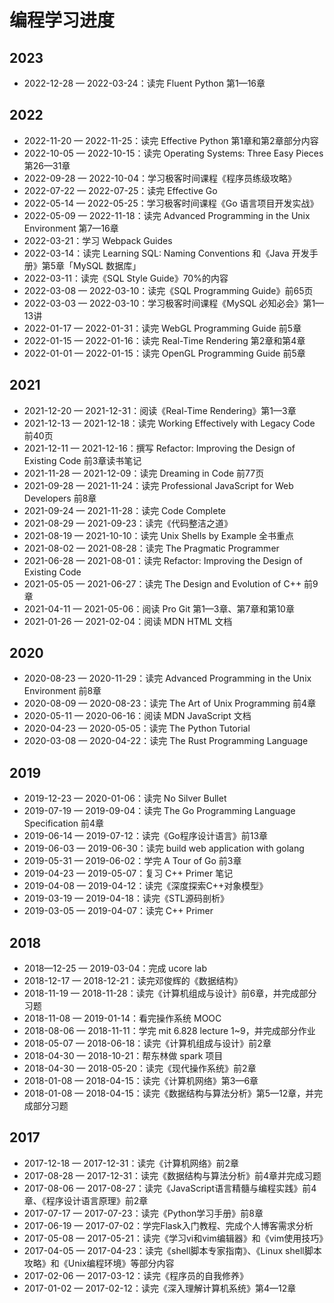 # 编程学习进度

## 2023

- 2022-12-28 — 2022-03-24：读完 Fluent Python 第1—16章

## 2022

- 2022-11-20 — 2022-11-25：读完 Effective Python 第1章和第2章部分内容
- 2022-10-05 — 2022-10-15：读完 Operating Systems: Three Easy Pieces 第26—31章
- 2022-09-28 — 2022-10-04：学习极客时间课程《程序员练级攻略》
- 2022-07-22 — 2022-07-25：读完 Effective Go
- 2022-05-14 — 2022-05-25：学习极客时间课程《Go 语言项目开发实战》
- 2022-05-09 — 2022-11-18：读完 Advanced Programming in the Unix Environment 第7—16章
- 2022-03-21：学习 Webpack Guides
- 2022-03-14：读完 Learning SQL: Naming Conventions 和《Java 开发手册》第5章「MySQL 数据库」
- 2022-03-11：读完《SQL Style Guide》70%的内容
- 2022-03-08 — 2022-03-10：读完《SQL Programming Guide》前65页
- 2022-03-03 — 2022-03-10：学习极客时间课程《MySQL 必知必会》第1—13讲
- 2022-01-17 — 2022-01-31：读完 WebGL Programming Guide 前5章
- 2022-01-15 — 2022-01-16：读完 Real-Time Rendering 第2章和第4章
- 2022-01-01 — 2022-01-15：读完 OpenGL Programming Guide 前5章

## 2021

- 2021-12-20 — 2021-12-31：阅读《Real-Time Rendering》第1—3章
- 2021-12-13 — 2021-12-18：读完 Working Effectively with Legacy Code 前40页
- 2021-12-11 — 2021-12-16：撰写 Refactor: Improving the Design of Existing Code 前3章读书笔记
- 2021-11-28 — 2021-12-09：读完 Dreaming in Code 前77页
- 2021-09-28 — 2021-11-24：读完 Professional JavaScript for Web Developers 前8章
- 2021-09-24 — 2021-11-28：读完 Code Complete
- 2021-08-29 — 2021-09-23：读完《代码整洁之道》
- 2021-08-19 — 2021-10-10：读完 Unix Shells by Example 全书重点
- 2021-08-02 — 2021-08-28：读完 The Pragmatic Programmer
- 2021-06-28 — 2021-08-01：读完 Refactor: Improving the Design of Existing Code
- 2021-05-05 — 2021-06-27：读完 The Design and Evolution of C++ 前9章
- 2021-04-11 — 2021-05-06：阅读 Pro Git 第1—3章、第7章和第10章
- 2021-01-26 — 2021-02-04：阅读 MDN HTML 文档


## 2020

- 2020-08-23 — 2020-11-29：读完 Advanced Programming in the Unix Environment 前8章
- 2020-08-09 — 2020-08-23：读完 The Art of Unix Programming 前4章
- 2020-05-11 — 2020-06-16：阅读 MDN JavaScript 文档
- 2020-04-23 — 2020-05-05：读完 The Python Tutorial
- 2020-03-08 — 2020-04-22：读完 The Rust Programming Language

## 2019

- 2019-12-23 — 2020-01-06：读完 No Silver Bullet
- 2019-07-19 — 2019-09-04：读完 The Go Programming Language Specification 前4章
- 2019-06-14 — 2019-07-12：读完《Go程序设计语言》前13章
- 2019-06-03 — 2019-06-30：读完 build web application with golang
- 2019-05-31 — 2019-06-02：学完 A Tour of Go 前3章
- 2019-04-23 — 2019-05-07：复习 C++ Primer 笔记
- 2019-04-08 — 2019-04-12：读完《深度探索C++对象模型》
- 2019-03-19 — 2019-04-18：读完《STL源码剖析》
- 2019-03-05 — 2019-04-07：读完 C++ Primer

## 2018

- 2018—12-25 — 2019-03-04：完成 ucore lab
- 2018-12-17 — 2018-12-21：读完邓俊辉的《数据结构》
- 2018-11-19 — 2018-11-28：读完《计算机组成与设计》前6章，并完成部分习题
- 2018-11-08 — 2019-01-14：看完操作系统 MOOC
- 2018-08-06 — 2018-11-11：学完 mit 6.828 lecture 1~9，并完成部分作业
- 2018-05-07 — 2018-06-18：读完《计算机组成与设计》前2章
- 2018-04-30 — 2018-10-21：帮东林做 spark 项目
- 2018-04-30 — 2018-05-20：读完《现代操作系统》前2章
- 2018-01-08 — 2018-04-15：读完《计算机网络》第3—6章
- 2018-01-08 — 2018-04-15：读完《数据结构与算法分析》第5—12章，并完成部分习题

## 2017

- 2017-12-18 — 2017-12-31：读完《计算机网络》前2章
- 2017-08-28 — 2017-12-31：读完《数据结构与算法分析》前4章并完成习题
- 2017-08-06 — 2017-08-27：读完《JavaScript语言精髓与编程实践》前4章、《程序设计语言原理》前2章
- 2017-07-17 — 2017-07-23：读完《Python学习手册》前8章
- 2017-06-19 — 2017-07-02：学完Flask入门教程、完成个人博客需求分析
- 2017-05-08 — 2017-05-21：读完《学习vi和vim编辑器》和《vim使用技巧》
- 2017-04-05 — 2017-04-23：读完《shell脚本专家指南》、《Linux shell脚本攻略》和《Unix编程环境》等部分内容
- 2017-02-06 — 2017-03-12：读完《程序员的自我修养》
- 2017-01-02 — 2017-02-12：读完《深入理解计算机系统》第4—12章

